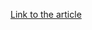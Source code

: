 [Link to the article](https://cybersecuritynews.com/7-zip-vulnerability-actively-exploited-in-the-wild-in-cyber-attacks/)
